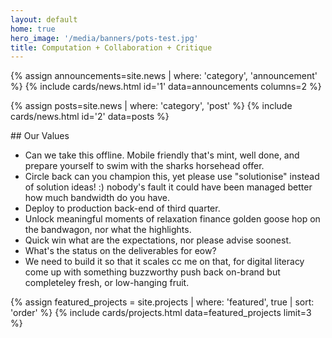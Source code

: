 ```yaml
---
layout: default
home: true
hero_image: '/media/banners/pots-test.jpg'
title: Computation + Collaboration + Critique
---
```


{% assign announcements=site.news | where: 'category', 'announcement' %}
{% include cards/news.html id='1' data=announcements columns=2 %}


{% assign posts=site.news | where: 'category', 'post' %}
{% include cards/news.html id='2' data=posts %}


<div class ="container">
<div class ="content" markdown="1">
## Our Values

<ul>
    <li class="is-size-5">Can we take this offline. Mobile friendly that's mint, well done, and prepare yourself to swim with the sharks horsehead offer.</li>
    <li class="is-size-5">Circle back can you champion this, yet please use "solutionise" instead of solution ideas! :) nobody's fault it could have been managed better how much bandwidth do you have. </li>
    <li class="is-size-5">Deploy to production back-end of third quarter.</li>
    <li class="is-size-5">Unlock meaningful moments of relaxation finance golden goose hop on the bandwagon, nor what the highlights.</li>
    <li class="is-size-5">Quick win what are the expectations, nor please advise soonest.</li>
    <li class="is-size-5">What's the status on the deliverables for eow?</li>
    <li class="is-size-5">We need to build it so that it scales cc me on that, for digital literacy come up with something buzzworthy push back on-brand but completeley fresh, or low-hanging fruit.</li>
</ul>

</div>
</div>



{% assign featured_projects = site.projects | where: 'featured', true | sort: 'order' %}
{% include cards/projects.html data=featured_projects limit=3 %}

